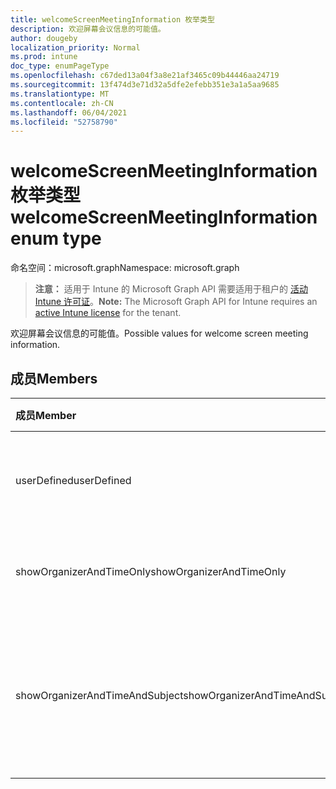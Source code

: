 ```yaml
---
title: welcomeScreenMeetingInformation 枚举类型
description: 欢迎屏幕会议信息的可能值。
author: dougeby
localization_priority: Normal
ms.prod: intune
doc_type: enumPageType
ms.openlocfilehash: c67ded13a04f3a8e21af3465c09b44446aa24719
ms.sourcegitcommit: 13f474d3e71d32a5dfe2efebb351e3a1a5aa9685
ms.translationtype: MT
ms.contentlocale: zh-CN
ms.lasthandoff: 06/04/2021
ms.locfileid: "52758790"
---
```

# <a name="welcomescreenmeetinginformation-enum-type"></a><span data-ttu-id="0997e-103">welcomeScreenMeetingInformation 枚举类型</span><span class="sxs-lookup"><span data-stu-id="0997e-103">welcomeScreenMeetingInformation enum type</span></span>

<span data-ttu-id="0997e-104">命名空间：microsoft.graph</span><span class="sxs-lookup"><span data-stu-id="0997e-104">Namespace: microsoft.graph</span></span>

> <span data-ttu-id="0997e-105">**注意：** 适用于 Intune 的 Microsoft Graph API 需要适用于租户的 [活动 Intune 许可证](https://go.microsoft.com/fwlink/?linkid=839381)。</span><span class="sxs-lookup"><span data-stu-id="0997e-105">**Note:** The Microsoft Graph API for Intune requires an [active Intune license](https://go.microsoft.com/fwlink/?linkid=839381) for the tenant.</span></span>

<span data-ttu-id="0997e-106">欢迎屏幕会议信息的可能值。</span><span class="sxs-lookup"><span data-stu-id="0997e-106">Possible values for welcome screen meeting information.</span></span>

## <a name="members"></a><span data-ttu-id="0997e-107">成员</span><span class="sxs-lookup"><span data-stu-id="0997e-107">Members</span></span>
|<span data-ttu-id="0997e-108">成员</span><span class="sxs-lookup"><span data-stu-id="0997e-108">Member</span></span>|<span data-ttu-id="0997e-109">值</span><span class="sxs-lookup"><span data-stu-id="0997e-109">Value</span></span>|<span data-ttu-id="0997e-110">说明</span><span class="sxs-lookup"><span data-stu-id="0997e-110">Description</span></span>|
|:---|:---|:---|
|<span data-ttu-id="0997e-111">userDefined</span><span class="sxs-lookup"><span data-stu-id="0997e-111">userDefined</span></span>|<span data-ttu-id="0997e-112">0</span><span class="sxs-lookup"><span data-stu-id="0997e-112">0</span></span>|<span data-ttu-id="0997e-113">用户定义，默认值，无意图。</span><span class="sxs-lookup"><span data-stu-id="0997e-113">User Defined, default value, no intent.</span></span>|
|<span data-ttu-id="0997e-114">showOrganizerAndTimeOnly</span><span class="sxs-lookup"><span data-stu-id="0997e-114">showOrganizerAndTimeOnly</span></span>|<span data-ttu-id="0997e-115">1</span><span class="sxs-lookup"><span data-stu-id="0997e-115">1</span></span>|<span data-ttu-id="0997e-116">只显示组织者和时间。</span><span class="sxs-lookup"><span data-stu-id="0997e-116">Show organizer and time only.</span></span>|
|<span data-ttu-id="0997e-117">showOrganizerAndTimeAndSubject</span><span class="sxs-lookup"><span data-stu-id="0997e-117">showOrganizerAndTimeAndSubject</span></span>|<span data-ttu-id="0997e-118">2</span><span class="sxs-lookup"><span data-stu-id="0997e-118">2</span></span>|<span data-ttu-id="0997e-119">为私人会议隐藏 (组织者、时间和主题) 。</span><span class="sxs-lookup"><span data-stu-id="0997e-119">Show organizer, time and subject (subject is hidden for private meetings).</span></span>|




